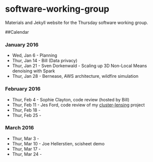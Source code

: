 # software-working-group

Materials and Jekyll website for the Thursday software working group.

##Calendar

### January 2016

 - Wed, Jan 6 - Planning
 - Thur, Jan 14 - Bill (Data privacy)
 - Thur, Jan 21 - Sven Dorkenwald - Scaling up 3D Non-Local Means denoising with Spark
 - Thur, Jan 28 - Bernease, AWS architecture, wildfire simulation

### February 2016

 - Thur, Feb 4 - Sophie Clayton, code review (hosted by Bill)
 - Thur, Feb 11 - Jes Ford, code review of my [cluster-lensing](https://github.com/jesford/cluster-lensing) project
 - Thur, Feb 18 - 
 - Thur, Feb 25 - 

### March 2016

 - Thur, Mar 3 -
 - Thur, Mar 10 - Joe Hellerstien, scisheet demo
 - Thur, Mar 17 -
 - Thur, Mar 24 -
